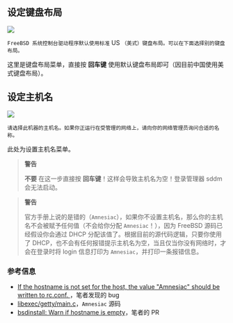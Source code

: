 

## 设定键盘布局

![](../.gitbook/assets/ins4.png)

`FreeBSD 系统控制台驱动程序默认使用标准` US `（美式）键盘布局。可以在下面选择别的键盘布局。`

这里是键盘布局菜单，直接按 **回车键** 使用默认键盘布局即可（因目前中国使用美式键盘布局）。

## 设定主机名

![](../.gitbook/assets/ins5.png)

`请选择此机器的主机名。如果你正运行在受管理的网络上，请向你的网络管理员询问合适的名称。`

此处为设置主机名菜单。

>**警告**
>
>**不要** 在这一步直接按 **回车键**！这样会导致主机名为空！登录管理器 sddm 会无法启动。

>**警告**
>
>官方手册上说的是错的（`Amnesiac`），如果你不设置主机名，那么你的主机名不会被赋予任何值（不会给你分配 `Amnesiac`！），因为 FreeBSD 源码已经假设你会通过 DHCP 分配该值了。根据目前的源代码逻辑，只要你使用了 DHCP，也不会有任何报错提示主机名为空，当且仅当你没有网络时，才会在登录时将 login 信息打印为 `Amnesiac`，并打印一条报错信息。

### 参考信息

- [If the hostname is not set for the host, the value "Amnesiac" should be written to rc.conf. ](https://bugs.freebsd.org/bugzilla/show_bug.cgi?id=286847)，笔者发现的 bug
- [libexec/getty/main.c](https://github.com/freebsd/freebsd-src/blob/80c12959679ab203459dc20eb9ece3a7328b7de5/libexec/getty/main.c#L178)，`Amnesiac` 源码
- [bsdinstall: Warn if hostname is empty](https://github.com/freebsd/freebsd-src/pull/1700)，笔者的 PR

